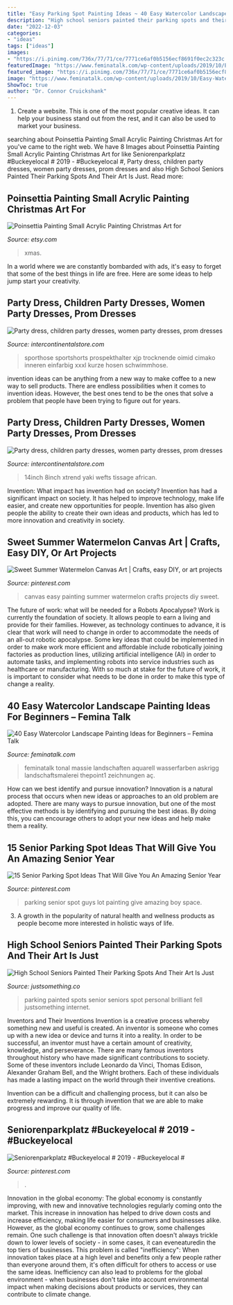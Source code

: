 ```yaml
---
title: "Easy Parking Spot Painting Ideas ~ 40 Easy Watercolor Landscape Painting Ideas For Beginners – Femina Talk"
description: "High school seniors painted their parking spots and their art is just"
date: "2022-12-03"
categories:
- "ideas"
tags: ["ideas"]
images:
- "https://i.pinimg.com/736x/77/71/ce/7771ce6af0b5156ecf8691f0ec2c323c.jpg?b=t"
featuredImage: "https://www.feminatalk.com/wp-content/uploads/2019/10/Easy-Watercolor-Landscape-Painting-Ideas-for-Beginners-27.jpg"
featured_image: "https://i.pinimg.com/736x/77/71/ce/7771ce6af0b5156ecf8691f0ec2c323c.jpg?b=t"
image: "https://www.feminatalk.com/wp-content/uploads/2019/10/Easy-Watercolor-Landscape-Painting-Ideas-for-Beginners-27.jpg"
ShowToc: true
author: "Dr. Connor Cruickshank"
---
```



1. Create a website. This is one of the most popular creative ideas. It can help your business stand out from the rest, and it can also be used to market your business.

	

		
searching about Poinsettia Painting Small Acrylic Painting Christmas Art for you've came to the right web. We have 8 Images about Poinsettia Painting Small Acrylic Painting Christmas Art for like Seniorenparkplatz #Buckeyelocal # 2019 - #Buckeyelocal #, Party dress, children party dresses, women party dresses, prom dresses and also High School Seniors Painted Their Parking Spots And Their Art Is Just. Read more:
		
    
## Poinsettia Painting Small Acrylic Painting Christmas Art For

<img loading=lazy src="https://img0.etsystatic.com/020/1/5755455/il_570xN.541186134_r7xz.jpg" onerror="this.onerror=null;this.src='https://tse4.mm.bing.net/th?id=OIP.EGEsD-fFDDyHsJycj8SBZAHaIu&amp;pid=15.1';" alt="Poinsettia Painting Small Acrylic Painting Christmas Art for">

_Source: etsy.com_

>xmas. 

	

In a world where we are constantly bombarded with ads, it's easy to forget that some of the best things in life are free. Here are some ideas to help jump start your creativity.

    
## Party Dress, Children Party Dresses, Women Party Dresses, Prom Dresses

<img loading=lazy src="https://ae01.alicdn.com/kf/H006cc61100bb4caea4ddc77eea70db16M.jpg" onerror="this.onerror=null;this.src='https://tse2.mm.bing.net/th?id=OIP.MBVAlF5GzNEXNm4ZHDnuugHaHa&amp;pid=15.1';" alt="Party dress, children party dresses, women party dresses, prom dresses">

_Source: intercontinentalstore.com_

>sporthose sportshorts prospekthalter xjp trocknende oimid cimako inneren einfarbig xxxl kurze hosen schwimmhose. 

	

invention ideas can be anything from a new way to make coffee to a new way to sell products. There are endless possibilities when it comes to invention ideas. However, the best ones tend to be the ones that solve a problem that people have been trying to figure out for years.

    
## Party Dress, Children Party Dresses, Women Party Dresses, Prom Dresses

<img loading=lazy src="https://ae01.alicdn.com/kf/HTB1mLeESXXXXXavaXXXq6xXFXXXG.jpg?size=451043&amp;height=960&amp;width=960&amp;hash=32b5d13f4906b58e9f146492e6ff0bd2" onerror="this.onerror=null;this.src='https://tse3.mm.bing.net/th?id=OIP.MrXRP0kGtY6fFGSS5v8L0gHaHa&amp;pid=15.1';" alt="Party dress, children party dresses, women party dresses, prom dresses">

_Source: intercontinentalstore.com_

>14inch 8inch xtrend yaki wefts tissage african. 

	

Invention: What impact has invention had on society?
Invention has had a significant impact on society. It has helped to improve technology, make life easier, and create new opportunities for people. Invention has also given people the ability to create their own ideas and products, which has led to more innovation and creativity in society.

    
## Sweet Summer Watermelon Canvas Art | Crafts, Easy DIY, Or Art Projects

<img loading=lazy src="https://i.pinimg.com/736x/77/71/ce/7771ce6af0b5156ecf8691f0ec2c323c.jpg?b=t" onerror="this.onerror=null;this.src='https://tse2.mm.bing.net/th?id=OIP.mN4OPpnK3JVSHk1dx0d1RQHaLm&amp;pid=15.1';" alt="Sweet Summer Watermelon Canvas Art | Crafts, easy DIY, or art projects">

_Source: pinterest.com_

>canvas easy painting summer watermelon crafts projects diy sweet. 

	

The future of work: what will be needed for a Robots Apocalypse?
Work is currently the foundation of society. It allows people to earn a living and provide for their families. However, as technology continues to advance, it is clear that work will need to change in order to accommodate the needs of an all-out robotic apocalypse. Some key ideas that could be implemented in order to make work more efficient and affordable include robotically joining factories as production lines, utilizing artificial intelligence (AI) in order to automate tasks, and implementing robots into service industries such as healthcare or manufacturing. With so much at stake for the future of work, it is important to consider what needs to be done in order to make this type of change a reality.

    
## 40 Easy Watercolor Landscape Painting Ideas For Beginners – Femina Talk

<img loading=lazy src="https://www.feminatalk.com/wp-content/uploads/2019/10/Easy-Watercolor-Landscape-Painting-Ideas-for-Beginners-27.jpg" onerror="this.onerror=null;this.src='https://tse3.mm.bing.net/th?id=OIP.Yc1m7n_jYXU0ZULllz6XEQHaK7&amp;pid=15.1';" alt="40 Easy Watercolor Landscape Painting Ideas for Beginners – Femina Talk">

_Source: feminatalk.com_

>feminatalk tonal massie landschaften aquarell wasserfarben askrigg landschaftsmalerei thepoint1 zeichnungen aç. 

	

How can we best identify and pursue innovation?
Innovation is a natural process that occurs when new ideas or approaches to an old problem are adopted. There are many ways to pursue innovation, but one of the most effective methods is by identifying and pursuing the best ideas. By doing this, you can encourage others to adopt your new ideas and help make them a reality.

    
## 15 Senior Parking Spot Ideas That Will Give You An Amazing Senior Year

<img loading=lazy src="https://i.pinimg.com/736x/31/22/d0/3122d0a404c16d40d6bb7c9f4997120e.jpg" onerror="this.onerror=null;this.src='https://tse2.mm.bing.net/th?id=OIP.vs2HgvtCwImMUWLl4-nx5QHaJ3&amp;pid=15.1';" alt="15 Senior Parking Spot Ideas That Will Give You An Amazing Senior Year">

_Source: pinterest.com_

>parking senior spot guys lot painting give amazing boy space. 

	

3. A growth in the popularity of natural health and wellness products as people become more interested in holistic ways of life. 

    
## High School Seniors Painted Their Parking Spots And Their Art Is Just

<img loading=lazy src="https://justsomething.co/wp-content/uploads/2016/08/high-school-seniors-painted-their-parking-spots-and-the-internet-fell-in-love-with-their-art.jpg" onerror="this.onerror=null;this.src='https://tse2.mm.bing.net/th?id=OIP.TVUpfyUFuN6_mdDRtBK6jQHaD4&amp;pid=15.1';" alt="High School Seniors Painted Their Parking Spots And Their Art Is Just">

_Source: justsomething.co_

>parking painted spots senior seniors spot personal brilliant fell justsomething internet. 

	

Inventors and Their Inventions
Invention is a creative process whereby something new and useful is created. An inventor is someone who comes up with a new idea or device and turns it into a reality. In order to be successful, an inventor must have a certain amount of creativity, knowledge, and perseverance.
There are many famous inventors throughout history who have made significant contributions to society. Some of these inventors include Leonardo da Vinci, Thomas Edison, Alexander Graham Bell, and the Wright brothers. Each of these individuals has made a lasting impact on the world through their inventive creations.

Invention can be a difficult and challenging process, but it can also be extremely rewarding. It is through invention that we are able to make progress and improve our quality of life.

    
## Seniorenparkplatz #Buckeyelocal # 2019 - #Buckeyelocal #

<img loading=lazy src="https://i.pinimg.com/736x/09/fb/36/09fb3680d5dc97fae2746e6b36ce18b6.jpg" onerror="this.onerror=null;this.src='https://tse2.mm.bing.net/th?id=OIP.WlBbFF1JYJyfIjUY6LtOeAHaJ3&amp;pid=15.1';" alt="Seniorenparkplatz #Buckeyelocal # 2019 - #Buckeyelocal #">

_Source: pinterest.com_

>. 

	

Innovation in the global economy:
The global economy is constantly improving, with new and innovative technologies regularly coming onto the market. This increase in innovation has helped to drive down costs and increase efficiency, making life easier for consumers and businesses alike. However, as the global economy continues to grow, some challenges remain. One such challenge is that innovation often doesn't always trickle down to lower levels of society - in some cases, it can eveneaturedin the top tiers of businesses. This problem is called "inefficiency": When innovation takes place at a high level and benefits only a few people rather than everyone around them, it's often difficult for others to access or use the same ideas. Inefficiency can also lead to problems for the global environment - when businesses don't take into account environmental impact when making decisions about products or services, they can contribute to climate change.

